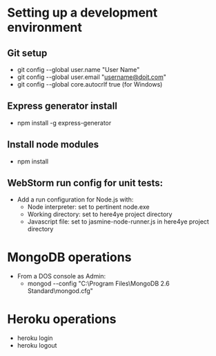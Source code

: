 # Setting up a development environment

## Git setup

* git config --global user.name "User Name"
* git config --global user.email "username@doit.com"
* git config --global core.autocrlf true  (for Windows)

## Express generator install

* npm install -g express-generator

## Install node modules

* npm install

## WebStorm run config for unit tests:

* Add a run configuration for Node.js with:
  * Node interpreter: set to pertinent node.exe
  * Working directory: set to here4ye project directory
  * Javascript file: set to jasmine-node-runner.js in here4ye project directory

# MongoDB operations

* From a DOS console as Admin:
  * mongod --config "C:\Program Files\MongoDB 2.6 Standard\mongod.cfg"

# Heroku operations

* heroku login
* heroku logout
